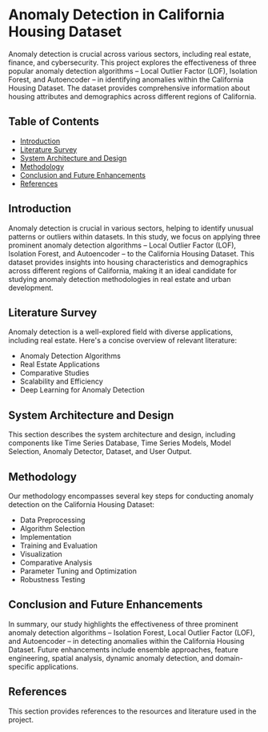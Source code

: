 # Anomaly Detection in California Housing Dataset

Anomaly detection is crucial across various sectors, including real estate, finance, and cybersecurity. This project explores the effectiveness of three popular anomaly detection algorithms – Local Outlier Factor (LOF), Isolation Forest, and Autoencoder – in identifying anomalies within the California Housing Dataset. The dataset provides comprehensive information about housing attributes and demographics across different regions of California.

## Table of Contents

- [Introduction](#introduction)
- [Literature Survey](#literature-survey)
- [System Architecture and Design](#system-architecture-and-design)
- [Methodology](#methodology)
- [Conclusion and Future Enhancements](#conclusion-and-future-enhancements)
- [References](#references)

## Introduction

Anomaly detection is crucial in various sectors, helping to identify unusual patterns or outliers within datasets. In this study, we focus on applying three prominent anomaly detection algorithms – Local Outlier Factor (LOF), Isolation Forest, and Autoencoder – to the California Housing Dataset. This dataset provides insights into housing characteristics and demographics across different regions of California, making it an ideal candidate for studying anomaly detection methodologies in real estate and urban development.

## Literature Survey

Anomaly detection is a well-explored field with diverse applications, including real estate. Here's a concise overview of relevant literature:
- Anomaly Detection Algorithms
- Real Estate Applications
- Comparative Studies
- Scalability and Efficiency
- Deep Learning for Anomaly Detection

## System Architecture and Design

This section describes the system architecture and design, including components like Time Series Database, Time Series Models, Model Selection, Anomaly Detector, Dataset, and User Output.

## Methodology

Our methodology encompasses several key steps for conducting anomaly detection on the California Housing Dataset:
- Data Preprocessing
- Algorithm Selection
- Implementation
- Training and Evaluation
- Visualization
- Comparative Analysis
- Parameter Tuning and Optimization
- Robustness Testing

## Conclusion and Future Enhancements

In summary, our study highlights the effectiveness of three prominent anomaly detection algorithms – Isolation Forest, Local Outlier Factor (LOF), and Autoencoder – in detecting anomalies within the California Housing Dataset. Future enhancements include ensemble approaches, feature engineering, spatial analysis, dynamic anomaly detection, and domain-specific applications.

## References

This section provides references to the resources and literature used in the project.
